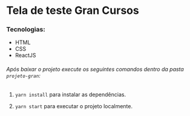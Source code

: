 # Tela de teste Gran Cursos

### Tecnologias:

* HTML
* CSS
* ReactJS



###### Após baixar o projeto execute os seguintes comandos dentro da pasta `projeto-gran`:

1. `yarn install` para instalar as dependências.

2. `yarn start` para executar o projeto localmente.

